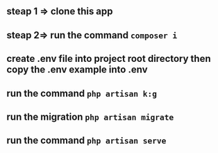 ## steap 1 => clone this app
## steap 2=> run the command `composer i`
## create .env file into project root directory then copy the .env example into .env
## run the command  `php artisan k:g`
## run the migration `php artisan migrate`
## run the command `php artisan serve`
